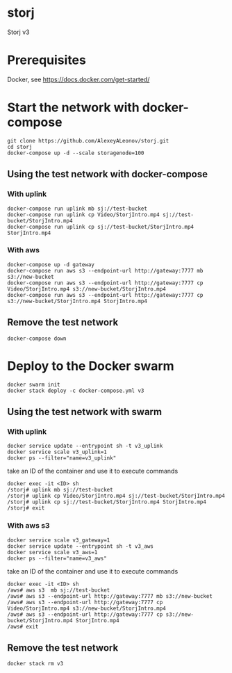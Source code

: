 # storj
Storj v3

# Prerequisites 
Docker, see https://docs.docker.com/get-started/

# Start the network with docker-compose
    git clone https://github.com/AlexeyALeonov/storj.git
    cd storj
    docker-compose up -d --scale storagenode=100

## Using the test network with docker-compose
### With uplink
    docker-compose run uplink mb sj://test-bucket
    docker-compose run uplink cp Video/StorjIntro.mp4 sj://test-bucket/StorjIntro.mp4
    docker-compose run uplink cp sj://test-bucket/StorjIntro.mp4 StorjIntro.mp4

### With aws
    docker-compose up -d gateway
    docker-compose run aws s3 --endpoint-url http://gateway:7777 mb s3://new-bucket
    docker-compose run aws s3 --endpoint-url http://gateway:7777 cp Video/StorjIntro.mp4 s3://new-bucket/StorjIntro.mp4
    docker-compose run aws s3 --endpoint-url http://gateway:7777 cp s3://new-bucket/StorjIntro.mp4 StorjIntro.mp4
  
## Remove the test network
    docker-compose down

# Deploy to the Docker swarm
    docker swarm init
    docker stack deploy -c docker-compose.yml v3

## Using the test network with swarm
### With uplink
    docker service update --entrypoint sh -t v3_uplink
    docker service scale v3_uplink=1
    docker ps --filter="name=v3_uplink"

take an ID of the container and use it to execute commands

    docker exec -it <ID> sh
    /storj# uplink mb sj://test-bucket
    /storj# uplink cp Video/StorjIntro.mp4 sj://test-bucket/StorjIntro.mp4
    /storj# uplink cp sj://test-bucket/StorjIntro.mp4 StorjIntro.mp4
    /storj# exit

### With aws s3
    docker service scale v3_gateway=1
    docker service update --entrypoint sh -t v3_aws
    docker service scale v3_aws=1
    docker ps --filter="name=v3_aws"
  
take an ID of the container and use it to execute commands

    docker exec -it <ID> sh
    /aws# aws s3  mb sj://test-bucket
    /aws# aws s3 --endpoint-url http://gateway:7777 mb s3://new-bucket
    /aws# aws s3 --endpoint-url http://gateway:7777 cp Video/StorjIntro.mp4 s3://new-bucket/StorjIntro.mp4
    /aws# aws s3 --endpoint-url http://gateway:7777 cp s3://new-bucket/StorjIntro.mp4 StorjIntro.mp4
    /aws# exit

## Remove the test network
    docker stack rm v3
